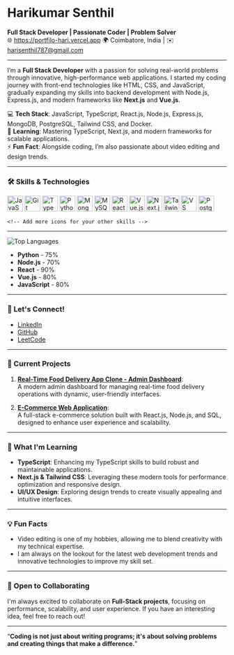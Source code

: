 # Harikumar Senthil  
**Full Stack Developer | Passionate Coder | Problem Solver**  
🌐 https://portfilo-hari.vercel.app
🌍 Coimbatore, India | ✉️ [harisenthil787@gmail.com](mailto:harisenthil787@gmail.com)  

---

I’m a **Full Stack Developer** with a passion for solving real-world problems through innovative, high-performance web applications. I started my coding journey with front-end technologies like HTML, CSS, and JavaScript, gradually expanding my skills into backend development with Node.js, Express.js, and modern frameworks like **Next.js** and **Vue.js**.

💻 **Tech Stack**: JavaScript, TypeScript, React.js, Node.js, Express.js, MongoDB, PostgreSQL, Tailwind CSS, and Docker.  
🧠 **Learning**: Mastering TypeScript, Next.js, and modern frameworks for scalable applications.  
⚡ **Fun Fact**: Alongside coding, I’m also passionate about video editing and design trends.

---

### 🛠️ Skills & Technologies

<p align="left">
    <a href="https://developer.mozilla.org/en-US/docs/Web/JavaScript" target="_blank"><img src="https://raw.githubusercontent.com/danielcranney/readme-generator/main/public/icons/skills/javascript-colored.svg" width="36" height="36" alt="JavaScript" /></a>
    <a href="https://git-scm.com/" target="_blank"><img src="https://raw.githubusercontent.com/danielcranney/readme-generator/main/public/icons/skills/git-colored.svg" width="36" height="36" alt="Git" /></a>
    <a href="https://www.typescriptlang.org/" target="_blank"><img src="https://raw.githubusercontent.com/danielcranney/readme-generator/main/public/icons/skills/typescript-colored.svg" width="36" height="36" alt="TypeScript" /></a>
    <a href="https://www.python.org/" target="_blank"><img src="https://raw.githubusercontent.com/danielcranney/readme-generator/main/public/icons/skills/python-colored.svg" width="36" height="36" alt="Python" /></a>
    <a href="https://www.mongodb.com/" target="_blank"><img src="https://raw.githubusercontent.com/danielcranney/readme-generator/main/public/icons/skills/mongodb-colored.svg" width="36" height="36" alt="MongoDB" /></a>
    <a href="https://www.mysql.com/" target="_blank"><img src="https://raw.githubusercontent.com/danielcranney/readme-generator/main/public/icons/skills/mysql-colored.svg" width="36" height="36" alt="MySQL" /></a>
    <a href="https://reactjs.org/" target="_blank"><img src="https://raw.githubusercontent.com/danielcranney/readme-generator/main/public/icons/skills/react-colored.svg" width="36" height="36" alt="React" /></a>
    <a href="https://vuejs.org/" target="_blank"><img src="https://raw.githubusercontent.com/danielcranney/readme-generator/main/public/icons/skills/vuejs-colored.svg" width="36" height="36" alt="Vue.js" /></a>
    <a href="https://nextjs.org/" target="_blank"><img src="https://raw.githubusercontent.com/danielcranney/readme-generator/main/public/icons/skills/nextjs-colored.svg" width="36" height="36" alt="Next.js" /></a>
    <a href="https://tailwindcss.com/" target="_blank"><img src="https://raw.githubusercontent.com/danielcranney/readme-generator/main/public/icons/skills/tailwindcss-colored.svg" width="36" height="36" alt="TailwindCSS" /></a>
    <a href="https://code.visualstudio.com/" target="_blank"><img src="https://raw.githubusercontent.com/danielcranney/readme-generator/main/public/icons/skills/visualstudiocode.svg" width="36" height="36" alt="VS Code" /></a>
    <a href="https://www.postgresql.org/" target="_blank"><img src="https://raw.githubusercontent.com/danielcranney/readme-generator/main/public/icons/skills/postgresql-colored.svg" width="36" height="36" alt="PostgreSQL" /></a>

    <!-- Add more icons for your other skills -->
</p>

---

![Top Languages](https://github-readme-stats.vercel.app/api/top-langs/?username=Harikumar7788&langs_count=10&title_color=0891b2&text_color=ffffff&icon_color=0891b2&bg_color=1c1917&hide_border=true&locale=en&custom_title=Top%20Languages)


- **Python** - 75%
- **Node.js** - 70%
- **React** - 90%
- **Vue.js** - 80%
- **JavaScript** - 80%

---

### 💬 Let's Connect!

- [LinkedIn](https://www.linkedin.com/in/hari-kumar-senthil/)
- [GitHub](https://www.github.com/Harikumar7788)
- [LeetCode](https://leetcode.com/u/1vISfx3Ayu)

---

### 🚀 Current Projects

1. **[Real-Time Food Delivery App Clone - Admin Dashboard](https://ephemeral-stroopwafel-9da897.netlify.app)**:  
   A modern admin dashboard for managing real-time food delivery operations with dynamic, user-friendly interfaces.

2. **[E-Commerce Web Application](https://harihknxttrendz.ccbp.tech)**:  
   A full-stack e-commerce solution built with React.js, Node.js, and SQL, designed to enhance user experience and scalability.

---

### 🌱 What I'm Learning

- **TypeScript**: Enhancing my TypeScript skills to build robust and maintainable applications.
- **Next.js & Tailwind CSS**: Leveraging these modern tools for performance optimization and responsive design.
- **UI/UX Design**: Exploring design trends to create visually appealing and intuitive interfaces.

---

### 💡 Fun Facts

- Video editing is one of my hobbies, allowing me to blend creativity with my technical expertise.
- I am always on the lookout for the latest web development trends and innovative technologies to improve my skill set.

---

### 🤝 Open to Collaborating

I'm always excited to collaborate on **Full-Stack projects**, focusing on performance, scalability, and user experience. If you have an interesting idea, feel free to reach out!

---

“**Coding is not just about writing programs; it's about solving problems and creating things that make a difference.**”
